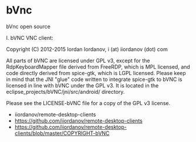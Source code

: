 # bVnc
bVnc open source

I. bVNC VNC client:

  Copyright (C) 2012-2015 Iordan Iordanov, i (at) iiordanov (dot) com

  All parts of bVNC are licensed under GPL v3, except for the RdpKeyboardMapper
  file derived from FreeRDP, which is MPL licensed, and code directly derived
  from spice-gtk, which is LGPL licensed. Please keep in mind that the JNI
  "glue" code written to integrate spice-gtk to bVNC is licensed in line with
  bVNC under the GPL v3. It is located in the eclipse_projects/bVNC/jni/src/android/
  directory.

  Please see the LICENSE-bVNC file for a copy of the GPL v3 license.

- iiordanov/remote-desktop-clients
- https://github.com/iiordanov/remote-desktop-clients
- https://github.com/iiordanov/remote-desktop-clients/blob/master/COPYRIGHT-bVNC
